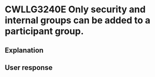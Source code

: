 # CWLLG3240E Only security and internal groups can be added to a participant group.

## Explanation

## User response